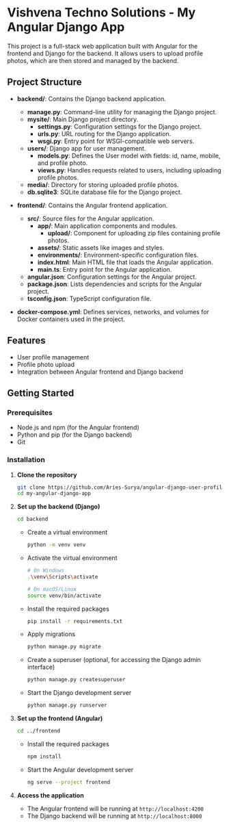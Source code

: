 # Vishvena Techno Solutions - My Angular Django App

This project is a full-stack web application built with Angular for the frontend and Django for the backend. It allows users to upload profile photos, which are then stored and managed by the backend.

## Project Structure

- **backend/**: Contains the Django backend application.
  - **manage.py**: Command-line utility for managing the Django project.
  - **mysite/**: Main Django project directory.
    - **settings.py**: Configuration settings for the Django project.
    - **urls.py**: URL routing for the Django application.
    - **wsgi.py**: Entry point for WSGI-compatible web servers.
  - **users/**: Django app for user management.
    - **models.py**: Defines the User model with fields: id, name, mobile, and profile photo.
    - **views.py**: Handles requests related to users, including uploading profile photos.
  - **media/**: Directory for storing uploaded profile photos.
  - **db.sqlite3**: SQLite database file for the Django project.

- **frontend/**: Contains the Angular frontend application.
  - **src/**: Source files for the Angular application.
    - **app/**: Main application components and modules.
      - **upload/**: Component for uploading zip files containing profile photos.
    - **assets/**: Static assets like images and styles.
    - **environments/**: Environment-specific configuration files.
    - **index.html**: Main HTML file that loads the Angular application.
    - **main.ts**: Entry point for the Angular application.
  - **angular.json**: Configuration settings for the Angular project.
  - **package.json**: Lists dependencies and scripts for the Angular project.
  - **tsconfig.json**: TypeScript configuration file.

- **docker-compose.yml**: Defines services, networks, and volumes for Docker containers used in the project.

## Features

- User profile management
- Profile photo upload
- Integration between Angular frontend and Django backend

## Getting Started

### Prerequisites

- Node.js and npm (for the Angular frontend)
- Python and pip (for the Django backend)
- Git

### Installation

1. **Clone the repository**

    ```bash
    git clone https://github.com/Aries-Surya/angular-django-user-profile-uploader.git
    cd my-angular-django-app
    ```

2. **Set up the backend (Django)**

    ```bash
    cd backend
    ```

    - Create a virtual environment

        ```bash
        python -m venv venv
        ```

    - Activate the virtual environment

        ```bash
        # On Windows
        .\venv\Scripts\activate

        # On macOS/Linux
        source venv/bin/activate
        ```

    - Install the required packages

        ```bash
        pip install -r requirements.txt
        ```

    - Apply migrations

        ```bash
        python manage.py migrate
        ```

    - Create a superuser (optional, for accessing the Django admin interface)

        ```bash
        python manage.py createsuperuser
        ```

    - Start the Django development server

        ```bash
        python manage.py runserver
        ```

3. **Set up the frontend (Angular)**

    ```bash
    cd ../frontend
    ```

    - Install the required packages

        ```bash
        npm install
        ```

    - Start the Angular development server

        ```bash
        ng serve --project frontend
        ```

4. **Access the application**

    - The Angular frontend will be running at `http://localhost:4200`
    - The Django backend will be running at `http://localhost:8000`
